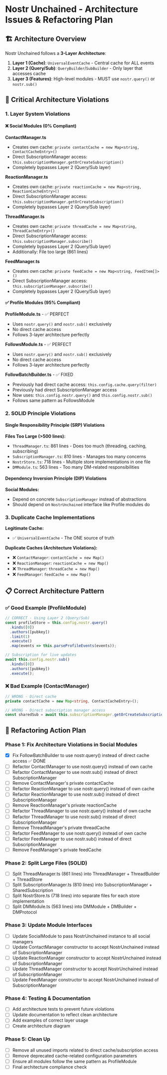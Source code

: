 # Nostr Unchained - Architecture Issues & Refactoring Plan

## 🏗️ Architecture Overview

Nostr Unchained follows a **3-Layer Architecture**:

1. **Layer 1 (Cache)**: `UniversalEventCache` - Central cache for ALL events
2. **Layer 2 (Query/Sub)**: `QueryBuilder`/`SubBuilder` - Only layer that accesses cache
3. **Layer 3 (Features)**: High-level modules - MUST use `nostr.query()` or `nostr.sub()`

## 🔴 Critical Architecture Violations

### 1. Layer System Violations

#### ❌ Social Modules (0% Compliant)

**ContactManager.ts**
- Creates own cache: `private contactCache = new Map<string, ContactCacheEntry>()`
- Direct SubscriptionManager access: `this.subscriptionManager.getOrCreateSubscription()`
- Completely bypasses Layer 2 (Query/Sub layer)

**ReactionManager.ts**
- Creates own cache: `private reactionCache = new Map<string, ReactionCacheEntry>()`
- Direct SubscriptionManager access: `this.subscriptionManager.getOrCreateSubscription()`
- Completely bypasses Layer 2 (Query/Sub layer)

**ThreadManager.ts**
- Creates own cache: `private threadCache = new Map<string, ThreadCacheEntry>()`
- Direct SubscriptionManager access: `this.subscriptionManager.subscribe()`
- Completely bypasses Layer 2 (Query/Sub layer)
- Additionally: File too large (861 lines)

**FeedManager.ts**
- Creates own cache: `private feedCache = new Map<string, FeedItem[]>()`
- Direct SubscriptionManager access: `this.subscriptionManager.subscribe()`
- Completely bypasses Layer 2 (Query/Sub layer)

#### ✅ Profile Modules (95% Compliant) 

**ProfileModule.ts** - ✅ PERFECT
- Uses `nostr.query()` and `nostr.sub()` exclusively
- No direct cache access
- Follows 3-layer architecture perfectly

**FollowsModule.ts** - ✅ PERFECT
- Uses `nostr.query()` and `nostr.sub()` exclusively
- No direct cache access
- Follows 3-layer architecture perfectly

**FollowBatchBuilder.ts** - ✅ FIXED
- Previously had direct cache access: `this.config.cache.query(filter)`
- Previously had direct SubscriptionManager access
- Now uses: `this.config.nostr.query()` and `this.config.nostr.sub()`
- Follows same pattern as FollowsModule

### 2. SOLID Principle Violations

#### Single Responsibility Principle (SRP) Violations

**Files Too Large (>500 lines):**
- `ThreadManager.ts`: 861 lines - Does too much (threading, caching, subscribing)
- `SubscriptionManager.ts`: 810 lines - Manages too many concerns
- `NostrStore.ts`: 718 lines - Multiple store implementations in one file
- `DMModule.ts`: 563 lines - Too many DM-related responsibilities

#### Dependency Inversion Principle (DIP) Violations

**Social Modules:**
- Depend on concrete `SubscriptionManager` instead of abstractions
- Should depend on `NostrUnchained` interface like Profile modules do

### 3. Duplicate Cache Implementations

**Legitimate Cache:**
- ✅ `UniversalEventCache` - The ONE source of truth

**Duplicate Caches (Architecture Violations):**
- ❌ `ContactManager`: `contactCache = new Map()`
- ❌ `ReactionManager`: `reactionCache = new Map()`
- ❌ `ThreadManager`: `threadCache = new Map()`
- ❌ `FeedManager`: `feedCache = new Map()`

## 📋 Correct Architecture Pattern

### ✅ Good Example (ProfileModule)

```typescript
// CORRECT - Using Layer 2 (Query/Sub)
const profileStore = this.config.nostr.query()
  .kinds([0])
  .authors([pubkey])
  .limit(1)
  .execute()
  .map(events => this.parseProfileEvents(events));

// Subscription for live updates
await this.config.nostr.sub()
  .kinds([0])
  .authors([pubkey])
  .execute();
```

### ❌ Bad Example (ContactManager)

```typescript
// WRONG - Direct cache
private contactCache = new Map<string, ContactCacheEntry>();

// WRONG - Direct subscription manager access
const sharedSub = await this.subscriptionManager.getOrCreateSubscription(filters);
```

## 🎯 Refactoring Action Plan

### Phase 1: Fix Architecture Violations in Social Modules

- [x] Fix FollowBatchBuilder to use nostr.query() instead of direct cache access ✅ DONE
- [ ] Refactor ContactManager to use nostr.query() instead of own cache
- [ ] Refactor ContactManager to use nostr.sub() instead of direct SubscriptionManager
- [ ] Remove ContactManager's private contactCache
- [ ] Refactor ReactionManager to use nostr.query() instead of own cache
- [ ] Refactor ReactionManager to use nostr.sub() instead of direct SubscriptionManager
- [ ] Remove ReactionManager's private reactionCache
- [ ] Refactor ThreadManager to use nostr.query() instead of own cache
- [ ] Refactor ThreadManager to use nostr.sub() instead of direct SubscriptionManager
- [ ] Remove ThreadManager's private threadCache
- [ ] Refactor FeedManager to use nostr.query() instead of own cache
- [ ] Refactor FeedManager to use nostr.sub() instead of direct SubscriptionManager
- [ ] Remove FeedManager's private feedCache

### Phase 2: Split Large Files (SOLID)

- [ ] Split ThreadManager.ts (861 lines) into ThreadManager + ThreadBuilder + ThreadStore
- [ ] Split SubscriptionManager.ts (810 lines) into SubscriptionManager + SharedSubscription
- [ ] Split NostrStore.ts (718 lines) into separate files for each store implementation
- [ ] Split DMModule.ts (563 lines) into DMModule + DMBuilder + DMProtocol

### Phase 3: Update Module Interfaces

- [ ] Update SocialModule to pass NostrUnchained instance to all social managers
- [ ] Update ContactManager constructor to accept NostrUnchained instead of SubscriptionManager
- [ ] Update ReactionManager constructor to accept NostrUnchained instead of SubscriptionManager
- [ ] Update ThreadManager constructor to accept NostrUnchained instead of SubscriptionManager
- [ ] Update FeedManager constructor to accept NostrUnchained instead of SubscriptionManager

### Phase 4: Testing & Documentation

- [ ] Add architecture tests to prevent future violations
- [ ] Update documentation to reflect clean architecture
- [ ] Add examples of correct layer usage
- [ ] Create architecture diagram

### Phase 5: Clean Up

- [ ] Remove all unused imports related to direct cache/subscription access
- [ ] Remove deprecated cache-related configuration parameters
- [ ] Ensure all modules follow the same pattern as ProfileModule
- [ ] Final architecture compliance check